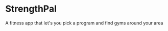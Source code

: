 StrengthPal
===========

A fitness app that let's you pick a program and find gyms around your area
